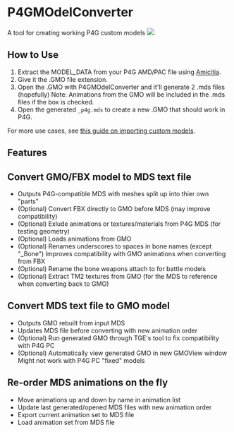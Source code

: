 # P4GMOdelConverter
A tool for creating working P4G custom models
![](https://i.imgur.com/FX2zuV2.png)

## How to Use
1. Extract the MODEL_DATA from your P4G AMD/PAC file using [Amicitia](https://amicitia.github.io/post/amicitia).
2. Give it the .GMO file extension.
3. Open the .GMO with P4GMOdelConverter and it'll generate 2 .mds files (hopefully)
   Note: Animations from the GMO will be included in the .mds files if the box is checked.
4. Open the generated ``_p4g.mds`` to create a new .GMO that should work in P4G.

For more use cases, see [this guide on importing custom models](https://shrinefox.com/guides/2020/06/18/wip-importing-custom-models-in-p3p-p4g/).

## Features
## Convert GMO/FBX model to MDS text file
 - Outputs P4G-compatible MDS with meshes split up into thier own "parts"
 - (Optional) Convert FBX directly to GMO before MDS (may improve compatibility)
 - (Optional) Exlude animations or textures/materials from P4G MDS (for testing geometry)
 - (Optional) Loads animations from GMO
 - (Optional) Renames underscores to spaces in bone names (except "_Bone")
 Improves compatibility with GMO animations when converting from FBX 
 - (Optional) Rename the bone weapons attach to for battle models
 - (Optional) Extract TM2 textures from GMO (for the MDS to reference when converting back to GMO)
 ## Convert MDS text file to GMO model
 - Outputs GMO rebuilt from input MDS
 - Updates MDS file before converting with new animation order
 - (Optional) Run generated GMO through TGE's tool to fix compatibility with P4G PC
 - (Optional) Automatically view generated GMO in new GMOView window
 Might not work with P4G PC "fixed" models
## Re-order MDS animations on the fly
 - Move animations up and down by name in animation list
 - Update last generated/opened MDS files with new animation order
 - Export current animation set to MDS file
 - Load animation set from MDS file
